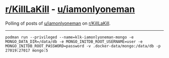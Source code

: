 # [r/KillLaKill](https://www.reddit.com/r/KillLaKill) - [u/iamonlyoneman](https://www.reddit.com/u/iamonlyoneman)

Polling of posts of [u/iamonlyoneman](https://www.reddit.com/u/iamonlyoneman) on [r/KillLaKill](https://www.reddit.com/r/KillLaKill).

---

    podman run --privileged --name=klk-iamonlyoneman-mongo -e MONGO_DATA_DIR=/data/db -e MONGO_INITDB_ROOT_USERNAME=user -e MONGO_INITDB_ROOT_PASSWORD=password -v .docker-data/mongo:/data/db -p 27019:27017 mongo:5
